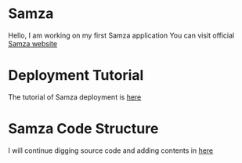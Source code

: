 # Samza
Hello, I am working on my first Samza application
You can visit official [Samza website](http://samza.apache.org/)

# Deployment Tutorial 
The tutorial of Samza deployment is [here](https://github.com/Swrrt/Samza/blob/master/ClusterModeSamzaDeployment.pdf)

# Samza Code Structure
I will continue digging source code and adding contents in [here](https://github.com/Swrrt/Samza/tree/master/CodeStructure)


